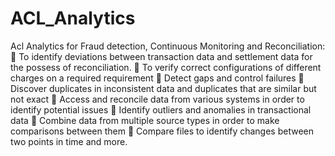 # ACL_Analytics
Acl Analytics for Fraud detection, Continuous Monitoring and Reconciliation: 
	To identify deviations between transaction data and settlement data for the possess of reconciliation.
	To verify correct configurations of different charges on a required requirement
	Detect gaps and control failures 
	Discover duplicates in inconsistent data and duplicates that are similar but not exact
	Access and reconcile data from various systems in order to identify potential issues
	Identify outliers and anomalies in transactional data
	Combine data from multiple source types in order to make comparisons between them
	Compare files to identify changes between two points in time and more.

